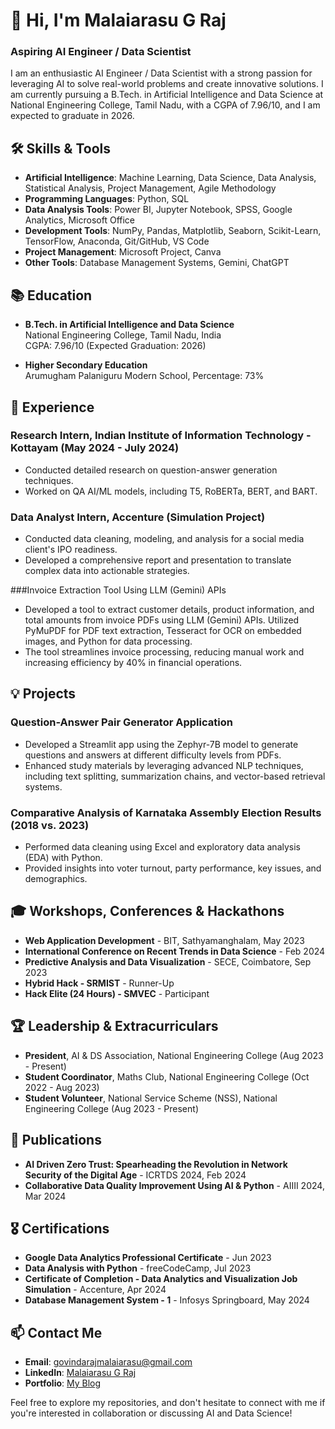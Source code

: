 # 👋 Hi, I'm Malaiarasu G Raj

### Aspiring AI Engineer / Data Scientist

I am an enthusiastic AI Engineer / Data Scientist with a strong passion for leveraging AI to solve real-world problems and create innovative solutions. I am currently pursuing a B.Tech. in Artificial Intelligence and Data Science at National Engineering College, Tamil Nadu, with a CGPA of 7.96/10, and I am expected to graduate in 2026.

## 🛠️ Skills & Tools
- **Artificial Intelligence**: Machine Learning, Data Science, Data Analysis, Statistical Analysis, Project Management, Agile Methodology
- **Programming Languages**: Python, SQL
- **Data Analysis Tools**: Power BI, Jupyter Notebook, SPSS, Google Analytics, Microsoft Office
- **Development Tools**: NumPy, Pandas, Matplotlib, Seaborn, Scikit-Learn, TensorFlow, Anaconda, Git/GitHub, VS Code
- **Project Management**: Microsoft Project, Canva
- **Other Tools**: Database Management Systems, Gemini, ChatGPT

## 📚 Education
- **B.Tech. in Artificial Intelligence and Data Science**  
  National Engineering College, Tamil Nadu, India  
  CGPA: 7.96/10 (Expected Graduation: 2026)

- **Higher Secondary Education**  
  Arumugham Palaniguru Modern School, Percentage: 73%

## 💼 Experience
### Research Intern, Indian Institute of Information Technology - Kottayam (May 2024 - July 2024)
- Conducted detailed research on question-answer generation techniques.
- Worked on QA AI/ML models, including T5, RoBERTa, BERT, and BART.

### Data Analyst Intern, Accenture (Simulation Project)
- Conducted data cleaning, modeling, and analysis for a social media client's IPO readiness.
- Developed a comprehensive report and presentation to translate complex data into actionable strategies.

###Invoice Extraction Tool Using LLM (Gemini) APIs
- Developed a tool to extract customer details, product information, and total amounts from invoice PDFs using LLM (Gemini) APIs. Utilized PyMuPDF for PDF text extraction, Tesseract for OCR on embedded images, and Python for data processing.
- The tool streamlines invoice processing, reducing manual work and increasing efficiency by 40% in financial operations.

## 💡 Projects
### **Question-Answer Pair Generator Application**
- Developed a Streamlit app using the Zephyr-7B model to generate questions and answers at different difficulty levels from PDFs.
- Enhanced study materials by leveraging advanced NLP techniques, including text splitting, summarization chains, and vector-based retrieval systems.

### **Comparative Analysis of Karnataka Assembly Election Results (2018 vs. 2023)**
- Performed data cleaning using Excel and exploratory data analysis (EDA) with Python.
- Provided insights into voter turnout, party performance, key issues, and demographics.

## 🎓 Workshops, Conferences & Hackathons
- **Web Application Development** - BIT, Sathyamanghalam, May 2023
- **International Conference on Recent Trends in Data Science** - Feb 2024
- **Predictive Analysis and Data Visualization** - SECE, Coimbatore, Sep 2023
- **Hybrid Hack - SRMIST** - Runner-Up
- **Hack Elite (24 Hours) - SMVEC** - Participant

## 🏆 Leadership & Extracurriculars
- **President**, AI & DS Association, National Engineering College (Aug 2023 - Present)
- **Student Coordinator**, Maths Club, National Engineering College (Oct 2022 - Aug 2023)
- **Student Volunteer**, National Service Scheme (NSS), National Engineering College (Aug 2023 - Present)

## 📝 Publications
- **AI Driven Zero Trust: Spearheading the Revolution in Network Security of the Digital Age** - ICRTDS 2024, Feb 2024
- **Collaborative Data Quality Improvement Using AI & Python** - AIIII 2024, Mar 2024

## 🎖️ Certifications
- **Google Data Analytics Professional Certificate** - Jun 2023
- **Data Analysis with Python** - freeCodeCamp, Jul 2023
- **Certificate of Completion - Data Analytics and Visualization Job Simulation** - Accenture, Apr 2024
- **Database Management System - 1** - Infosys Springboard, May 2024

## 📫 Contact Me
- **Email**: [govindarajmalaiarasu@gmail.com](mailto:govindarajmalaiarasu@gmail.com)
- **LinkedIn**: [Malaiarasu G Raj](https://www.linkedin.com/in/malaiarasu-g-raj/)
- **Portfolio**: [My Blog](https://malaiarasu07.wordpress.com/)

Feel free to explore my repositories, and don't hesitate to connect with me if you're interested in collaboration or discussing AI and Data Science!

